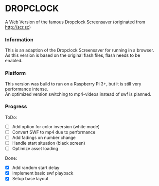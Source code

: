 # DROPCLOCK

A Web Version of the famous Dropclock Screensaver (originated from http://scr.sc)

### Information

This is an adaption of the Dropclock Screensaver for running in a browser.
<br>As this version is based on the original flash files, flash needs to be enabled.

### Platform

This version was build to run on a Raspberry Pi 3+, but it is still very performance intense.
<br>An optimized version switching to mp4-videos instead of swf is planned.

### Progress

ToDo:

- [ ] Add option for color inversion (white mode)
- [ ] Convert SWF to mp4 due to performance
- [ ] Add fadings on number change
- [ ] Handle start situation (black screen)
- [ ] Optimize asset loading

Done:

- [x] Add random start delay
- [x] Implement basic swf playback
- [x] Setup base layout
